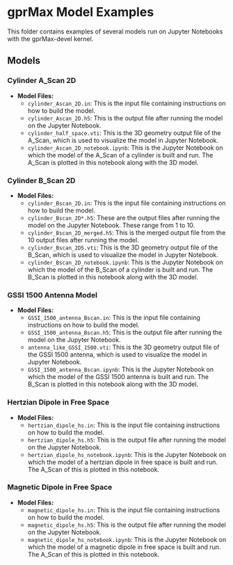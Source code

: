 # gprMax Model Examples

This folder contains examples of several models run on Jupyter Notebooks with the gprMax-devel kernel. 

## Models

### Cylinder A_Scan 2D
* **Model Files:**
  - `cylinder_Ascan_2D.in`: This is the input file containing instructions on how to build the model.
  - `cylinder_Ascan_2D.h5`: This is the output file after running the model on the Jupyter Notebook.
  - `cylinder_half_space.vti`: This is the 3D geometry output file of the A_Scan, which is used to visualize the model in Jupyter Notebook.
  - `cylinder_Ascan_2D_notebook.ipynb`: This is the Jupyter Notebook on which the model of the A_Scan of a cylinder is built and run. The A_Scan is plotted in this notebook along with the 3D model.

### Cylinder B_Scan 2D
* **Model Files:**
  - `cylinder_Bscan_2D.in`: This is the input file containing instructions on how to build the model.
  - `cylinder_Bscan_2D*.h5`: These are the output files after running the model on the Jupyter Notebook. These range from 1 to 10.
  - `cylinder_Bscan_2D_merged.h5`: This is the merged output file from the 10 output files after running the model.
  - `cylinder_Bscan_2D5.vti`: This is the 3D geometry output file of the B_Scan, which is used to visualize the model in Jupyter Notebook.
  - `cylinder_Bscan_2D_notebook.ipynb`: This is the Jupyter Notebook on which the model of the B_Scan of a cylinder is built and run. The B_Scan is plotted in this notebook along with the 3D model.

### GSSI 1500 Antenna Model
* **Model Files:**
  - `GSSI_1500_antenna_Bscan.in`: This is the input file containing instructions on how to build the model.
  - `GSSI_1500_antenna_Bscan.h5`: This is the output file after running the model on the Jupyter Notebook.
  - `antenna_like_GSSI_1500.vti`: This is the 3D geometry output file of the GSSI 1500 antenna, which is used to visualize the model in Jupyter Notebook.
  - `GSSI_1500_antenna_Bscan.ipynb`: This is the Jupyter Notebook on which the model of the GSSI 1500 antenna is built and run. The B_Scan is plotted in this notebook along with the 3D model.

### Hertzian Dipole in Free Space
* **Model Files:**
  - `hertzian_dipole_hs.in`: This is the input file containing instructions on how to build the model.
  - `hertzian_dipole_hs.h5`: This is the output file after running the model on the Jupyter Notebook.
  - `hertzian_dipole_hs_notebook.ipynb`: This is the Jupyter Notebook on which the model of a hertzian dipole in free space is built and run. The A_Scan of this is plotted in this notebook.

### Magnetic Dipole in Free Space
* **Model Files:**
  - `magnetic_dipole_hs.in`: This is the input file containing instructions on how to build the model.
  - `magnetic_dipole_hs.h5`: This is the output file after running the model on the Jupyter Notebook.
  - `magnetic_dipole_hs_notebook.ipynb`: This is the Jupyter Notebook on which the model of a magnetic dipole in free space is built and run. The A_Scan of this is plotted in this notebook.
